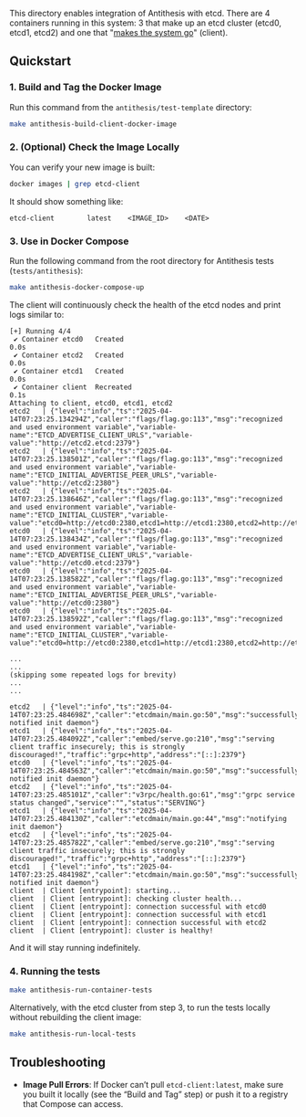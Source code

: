 This directory enables integration of Antithesis with etcd. There are 4 containers running in this system: 3 that make up an etcd cluster (etcd0, etcd1, etcd2) and one that "[makes the system go](https://antithesis.com/docs/getting_started/basic_test_hookup/)" (client).

## Quickstart

### 1. Build and Tag the Docker Image

Run this command from the `antithesis/test-template` directory:

```bash
make antithesis-build-client-docker-image
```

### 2. (Optional) Check the Image Locally

You can verify your new image is built:

```bash
docker images | grep etcd-client
```

It should show something like:

```
etcd-client        latest    <IMAGE_ID>    <DATE>
```

### 3. Use in Docker Compose

Run the following command from the root directory for Antithesis tests (`tests/antithesis`):

```bash
make antithesis-docker-compose-up
```

The client will continuously check the health of the etcd nodes and print logs similar to:

```
[+] Running 4/4
 ✔ Container etcd0   Created                                                                                                                                                 0.0s 
 ✔ Container etcd2   Created                                                                                                                                                 0.0s 
 ✔ Container etcd1   Created                                                                                                                                                 0.0s 
 ✔ Container client  Recreated                                                                                                                                               0.1s 
Attaching to client, etcd0, etcd1, etcd2
etcd2   | {"level":"info","ts":"2025-04-14T07:23:25.134294Z","caller":"flags/flag.go:113","msg":"recognized and used environment variable","variable-name":"ETCD_ADVERTISE_CLIENT_URLS","variable-value":"http://etcd2.etcd:2379"}
etcd2   | {"level":"info","ts":"2025-04-14T07:23:25.138501Z","caller":"flags/flag.go:113","msg":"recognized and used environment variable","variable-name":"ETCD_INITIAL_ADVERTISE_PEER_URLS","variable-value":"http://etcd2:2380"}
etcd2   | {"level":"info","ts":"2025-04-14T07:23:25.138646Z","caller":"flags/flag.go:113","msg":"recognized and used environment variable","variable-name":"ETCD_INITIAL_CLUSTER","variable-value":"etcd0=http://etcd0:2380,etcd1=http://etcd1:2380,etcd2=http://etcd2:2380"}
etcd0   | {"level":"info","ts":"2025-04-14T07:23:25.138434Z","caller":"flags/flag.go:113","msg":"recognized and used environment variable","variable-name":"ETCD_ADVERTISE_CLIENT_URLS","variable-value":"http://etcd0.etcd:2379"}
etcd0   | {"level":"info","ts":"2025-04-14T07:23:25.138582Z","caller":"flags/flag.go:113","msg":"recognized and used environment variable","variable-name":"ETCD_INITIAL_ADVERTISE_PEER_URLS","variable-value":"http://etcd0:2380"}
etcd0   | {"level":"info","ts":"2025-04-14T07:23:25.138592Z","caller":"flags/flag.go:113","msg":"recognized and used environment variable","variable-name":"ETCD_INITIAL_CLUSTER","variable-value":"etcd0=http://etcd0:2380,etcd1=http://etcd1:2380,etcd2=http://etcd2:2380"}

...
...
(skipping some repeated logs for brevity)
...
...

etcd2   | {"level":"info","ts":"2025-04-14T07:23:25.484698Z","caller":"etcdmain/main.go:50","msg":"successfully notified init daemon"}
etcd1   | {"level":"info","ts":"2025-04-14T07:23:25.484092Z","caller":"embed/serve.go:210","msg":"serving client traffic insecurely; this is strongly discouraged!","traffic":"grpc+http","address":"[::]:2379"}
etcd0   | {"level":"info","ts":"2025-04-14T07:23:25.484563Z","caller":"etcdmain/main.go:50","msg":"successfully notified init daemon"}
etcd2   | {"level":"info","ts":"2025-04-14T07:23:25.485101Z","caller":"v3rpc/health.go:61","msg":"grpc service status changed","service":"","status":"SERVING"}
etcd1   | {"level":"info","ts":"2025-04-14T07:23:25.484130Z","caller":"etcdmain/main.go:44","msg":"notifying init daemon"}
etcd2   | {"level":"info","ts":"2025-04-14T07:23:25.485782Z","caller":"embed/serve.go:210","msg":"serving client traffic insecurely; this is strongly discouraged!","traffic":"grpc+http","address":"[::]:2379"}
etcd1   | {"level":"info","ts":"2025-04-14T07:23:25.484198Z","caller":"etcdmain/main.go:50","msg":"successfully notified init daemon"}
client  | Client [entrypoint]: starting...
client  | Client [entrypoint]: checking cluster health...
client  | Client [entrypoint]: connection successful with etcd0
client  | Client [entrypoint]: connection successful with etcd1
client  | Client [entrypoint]: connection successful with etcd2
client  | Client [entrypoint]: cluster is healthy!
```

And it will stay running indefinitely.

### 4. Running the tests

```bash
make antithesis-run-container-tests
```

Alternatively, with the etcd cluster from step 3, to run the tests locally without rebuilding the client image:

```bash
make antithesis-run-local-tests
```

## Troubleshooting

- **Image Pull Errors**: If Docker can’t pull `etcd-client:latest`, make sure you built it locally (see the “Build and Tag” step) or push it to a registry that Compose can access.
